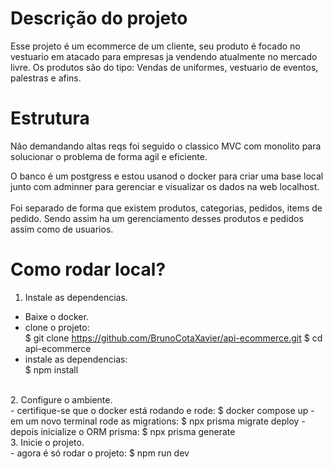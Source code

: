 # Descrição do projeto
Esse projeto é um ecommerce de um cliente, seu produto é focado no vestuario em atacado para empresas ja vendendo atualmente no mercado livre. Os produtos são do tipo: Vendas de uniformes, vestuario de eventos, palestras e afins. <br>

# Estrutura
Não demandando altas reqs foi seguido o classico MVC com monolito para solucionar o problema de forma agil e eficiente. <br>

O banco é um postgress e estou usanod o docker para criar uma base local junto com adminner para gerenciar e visualizar os dados na web localhost. <br>
<br>
Foi separado de forma que existem produtos, categorias, pedidos, items de pedido. Sendo assim ha um gerenciamento desses produtos e pedidos assim como de usuarios.

# Como rodar local?

1. Instale as dependencias. <br>

- Baixe o docker. <br>
- clone o projeto: <br>
    $ git clone https://github.com/BrunoCotaXavier/api-ecommerce.git
    $ cd api-ecommerce
- instale as dependencias: <br>
    $ npm install 

<br>
2. Configure o ambiente. <br>
- certifique-se que o docker está rodando e rode:
    $ docker compose up
- em um novo terminal rode as migrations:
    $ npx prisma migrate deploy
- depois inicialize o ORM prisma:
    $ npx prisma generate

<br>
3. Inicie o projeto. <br>
- agora é só rodar o projeto:
    $ npm run dev


